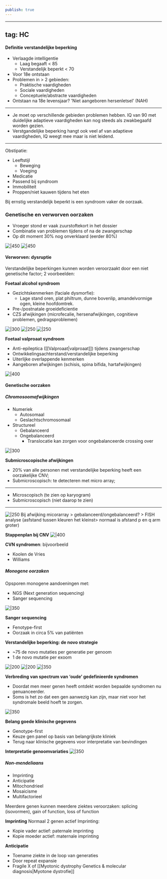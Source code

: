 ```yaml
---
publish: true
---
```




---
tag: HC
---


#### Definitie verstandelijke beperking

- Verlaagde intelligentie
	- Laag begaaft < 85
	- Verstandelijk beperkt < 70
- Voor 18e ontstaan
- Problemen in > 2 gebieden:
	- Praktische vaardigheden
	- Sociale vaardigheden
	- Conceptuele/abstracte vaardigheden
- Ontstaan na 18e levensjaar? 'Niet aangeboren hersenletsel' (NAH)

---
- Je moet op verschillende gebieden problemen hebben. IQ van 90 met duidelijke adaptieve vaardigheden kan nog steeds als zwakbegaafd worden gezien. 
- Verstgandelijke beperking hangt ook veel af van adaptieve vaardigheden, IQ weegt mee maar is niet leidend.

---

Obstipatie:
- Leeftstijl
	- Beweging
	- Voeging
- Medicatie
- Passend bij syndroom
- Immobiliteit
- Proppen/niet kauwen tijdens het eten

Bij ernstig verstandelijk beperkt is een syndroom vaker de oorzaak. 


### Genetische en verworven oorzaken
- Vroeger stond er vaak zuurstoftekort in het dossier
- Combinatie van problemen tijdens of na de zwangerschap
- Op dit moment 30% nog onverklaard (eerder 80%)

![|450](https://i.imgur.com/Xjn5bVA.png)
![|450](https://i.imgur.com/xyjs4g4.png)


#### Verworven: dysruptie
Verstandelijke beperkingen kunnen worden veroorzaakt door een niet genetische factor;
2 voorbeelden:

**Foetaal alcohol syndroom** 
- Gezichtskenmerken (faciale dysmorfie): 
	- Lage stand oren, plat philtrum, dunne bovenlip, amandelvormige ogen, kleine hoofdomtrek.
- Pre-/postnatale groeideficientie
- CZS afwijkingen (microfecalie, hersenafwijkingen, cognitieve problemen, gedragsproblemen)






![|300](https://i.imgur.com/HXE78yr.png)
![|250](https://i.imgur.com/YG1EBAk.png)
![|250](https://i.imgur.com/8Jj9MOb.png)

**Foetaal valproaat syndroom**
- Anti-epileptica ([[Valproaat|valproaat]]) tijdens zwangerschap 
- Ontwikkelingsachterstand/verstandelijke beperking 
- Uiterlijke overlappende kenmerken  
- Aangeboren afwijkingen (schisis, spina bifida, hartafwijkingen)

![|400](https://i.imgur.com/m4Px5Y3.png)

#### **Genetische oorzaken**

##### Chromosoomafwijkingen
- Numeriek
	- Autosomaal
	- Geslachtschromosomaal
- Structureel
	- Gebalanceerd
	- Ongebalanceerd
		- Translocatie kan zorgen voor ongebalanceerde crossing over

![|300](https://i.imgur.com/DoUHsK2.png)

**Submicroscopische afwijkingen**
- 20% van alle personen met verstandelijke beperking heeft een oorzakelijke CNV;
- Submicroscopisch: te detecteren met micro array;
--- 
- Microscopisch (te zien op karyogram)
- Submicroscopisch (niet daarop te zien)
---

![|250](https://i.imgur.com/jExQ2iu.png)
Bij afwijking micorarray > gebalanceerd/ongebalanceerd? > FISH analyse (asfstand tussen kleuren het kleinst> normaal is afstand p en q arm groter)

**Stappenplan bij CNV**
![|400](https://i.imgur.com/ROHh7SU.png)

**CVN syndromen**: bijvoorbeeld
- Koolen de Vries
- Williams

##### Monogene oorzaken	
Opsporen monogene aandoeningen met:
- NGS (Next generation sequencing)
- Sanger sequencing

![|350](https://i.imgur.com/MALbenN.png)



**Sanger sequencing**
- Fenotype-first  
- Oorzaak in circa 5% van patiënten

**Verstandelijke beperking: de novo strategie**
-   ~75 de novo mutaties per generatie per genoom
-   1 de novo mutatie per exoom

![|200](https://i.imgur.com/Rh497zT.png)
![|200](https://i.imgur.com/EIREdwi.png)
![|350](https://i.imgur.com/otjcIS5.png)

**Verbreding van spectrum van ‘oude’ gedefinieerde syndromen**
- Doordat men meer genen heeft ontdekt worden bepaalde syndromen nu genuanceerder.
- Soms is het zo dat een gen aanwezig kan zijn, maar niet voor het syndromale beeld hoeft te zorgen.

![|350](https://i.imgur.com/ElwGQnb.png)

**Belang goede klinische gegevens**

- Genotype-first  
- Keuze gen panel op basis van belangrijkste kliniek  
- Terug naar klinische gegevens voor interpretatie van bevindingen



**Interpretatie genoomvariaties**
![|350](https://i.imgur.com/gWJCl0L.png)






##### Non-mendeliaans
- Imprinting  
- Anticipatie  
- Mitochondrieel
- Mosaicisme  
- Multifactorieel






 Meerdere genen kunnen meerdere ziektes veroorzaken: splicing (isovormen), gain of function, loss of function



**Imprinting**
Normaal 2 genen actief
Imprinting:
- Kopie vader actief: paternale imprinting
- Kopie moeder actief: maternale imprinting

**Anticipatie**
- Toename ziekte in de loop van generaties
- Door repeat expansie 
- Fragile X of [[Myotonic dystrophy Genetics & molecular diagnosis|Myotone dystrofie]]


